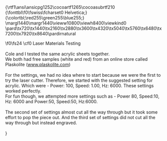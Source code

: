 {\rtf1\ansi\ansicpg1252\cocoartf1265\cocoasubrtf210
{\fonttbl\f0\fswiss\fcharset0 Helvetica;}
{\colortbl;\red255\green255\blue255;}
\margl1440\margr1440\vieww10800\viewh8400\viewkind0
\pard\tx720\tx1440\tx2160\tx2880\tx3600\tx4320\tx5040\tx5760\tx6480\tx7200\tx7920\tx8640\pardirnatural

\f0\fs24 \cf0 Laser Materials Testing\
\
Cole and I tested the same acrylic sheets together. \
We both had free samples (white and red) from an online store called Plaskolite (www.plaskolite.com)\
\
For the settings, we had no idea where to start because we were the first to try the laser cutter. Therefore, we started with the suggested setting for acrylic. Which were - Power: 100, Speed: 1.00, Hz: 6000. These settings worked perfectly. \
For fun though, we attempted more settings such as - Power 80, Speed:10, Hz: 6000  and Power:50, Speed:50, Hz:6000.\
\
The second set of settings almost cut all the way through but it took some effort to pop the piece out. And the third set of settings did not cut all the way through but instead engraved. \
\
}